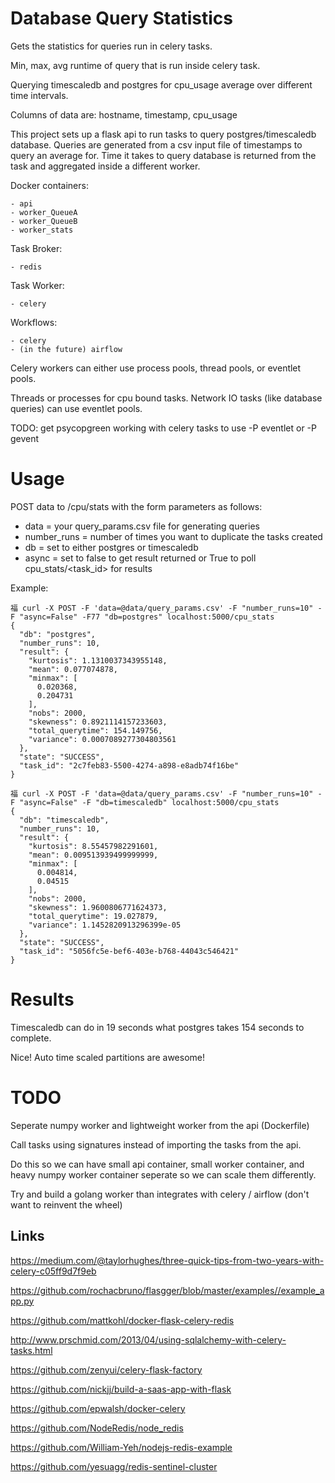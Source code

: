 
Database Query Statistics
================================

Gets the statistics for queries run in celery tasks.

Min, max, avg runtime of query that is run inside celery task.

Querying timescaledb and postgres for cpu_usage average over different time intervals.

Columns of data are: hostname, timestamp, cpu_usage

This project sets up a flask api to run tasks to query postgres/timescaledb database. Queries are generated from a csv input file of timestamps to query an average for. Time it takes to query database is returned from the task and aggregated inside a different worker.

Docker containers:

	- api
	- worker_QueueA
	- worker_QueueB
	- worker_stats

Task Broker:

	- redis

Task Worker:

	- celery

Workflows:

	- celery
	- (in the future) airflow


Celery workers can either use process pools, thread pools, or eventlet pools.

Threads or processes for cpu bound tasks.
Network IO tasks (like database queries) can use eventlet pools.

TODO: get psycopgreen working with celery tasks to use -P eventlet or -P gevent


Usage
=========

POST data to /cpu/stats with the form parameters as follows:

- data = your query_params.csv file for generating queries
- number_runs = number of times you want to duplicate the tasks created
- db = set to either postgres or timescaledb
- async = set to false to get result returned or True to poll cpu_stats/<task_id> for results


Example:

	福 curl -X POST -F 'data=@data/query_params.csv' -F "number_runs=10" -F "async=False" -F77 "db=postgres" localhost:5000/cpu_stats
	{
	  "db": "postgres",
	  "number_runs": 10,
	  "result": {
	    "kurtosis": 1.1310037343955148,
	    "mean": 0.077074878,
	    "minmax": [
	      0.020368,
	      0.204731
	    ],
	    "nobs": 2000,
	    "skewness": 0.8921114157233603,
	    "total_querytime": 154.149756,
	    "variance": 0.0007089277304803561
	  },
	  "state": "SUCCESS",
	  "task_id": "2c7feb83-5500-4274-a898-e8adb74f16be"
	}

	福 curl -X POST -F 'data=@data/query_params.csv' -F "number_runs=10" -F "async=False" -F "db=timescaledb" localhost:5000/cpu_stats
	{
	  "db": "timescaledb",
	  "number_runs": 10,
	  "result": {
	    "kurtosis": 8.55457982291601,
	    "mean": 0.009513939499999999,
	    "minmax": [
	      0.004814,
	      0.04515
	    ],
	    "nobs": 2000,
	    "skewness": 1.9600806771624373,
	    "total_querytime": 19.027879,
	    "variance": 1.1452820913296399e-05
	  },
	  "state": "SUCCESS",
	  "task_id": "5056fc5e-bef6-403e-b768-44043c546421"
	}



Results
========

Timescaledb can do in 19 seconds what postgres takes 154 seconds to complete.

Nice! Auto time scaled partitions are awesome!



TODO
=====

Seperate numpy worker and lightweight worker from the api (Dockerfile)

Call tasks using signatures instead of importing the tasks from the api.

Do this so we can have small api container, small worker container, and heavy numpy worker container seperate so we can scale them differently.

Try and build a golang worker than integrates with celery / airflow (don't want to reinvent the wheel)


## Links

https://medium.com/@taylorhughes/three-quick-tips-from-two-years-with-celery-c05ff9d7f9eb

https://github.com/rochacbruno/flasgger/blob/master/examples//example_app.py

https://github.com/mattkohl/docker-flask-celery-redis

http://www.prschmid.com/2013/04/using-sqlalchemy-with-celery-tasks.html

https://github.com/zenyui/celery-flask-factory

https://github.com/nickjj/build-a-saas-app-with-flask

https://github.com/epwalsh/docker-celery

https://github.com/NodeRedis/node_redis

https://github.com/William-Yeh/nodejs-redis-example

https://github.com/yesuagg/redis-sentinel-cluster